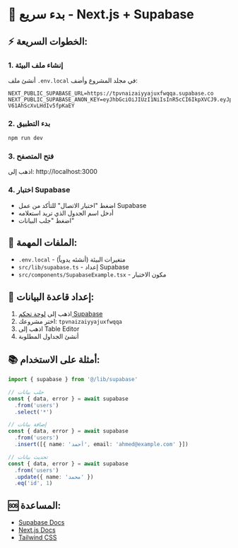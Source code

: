 # 🚀 بدء سريع - Next.js + Supabase

## ⚡ الخطوات السريعة:

### 1. إنشاء ملف البيئة
أنشئ ملف `.env.local` في مجلد المشروع وأضف:

```env
NEXT_PUBLIC_SUPABASE_URL=https://tpvnaizaiyyajuxfwqqa.supabase.co
NEXT_PUBLIC_SUPABASE_ANON_KEY=eyJhbGciOiJIUzI1NiIsInR5cCI6IkpXVCJ9.eyJpc3MiOiJzdXBhYmFzZSIsInJlZiI6InRwdm5haXphaXl5YWp1eGZ3cXFhIiwicm9sZSI6ImFub24iLCJpYXQiOjE3NTU0NTM2NjEsImV4cCI6MjA3MTAyOTY2MX0.uDjXJiv2NOSrcyNwvkJUi-V61AhScXvLHdIv5fpKaEY
```

### 2. بدء التطبيق
```bash
npm run dev
```

### 3. فتح المتصفح
اذهب إلى: http://localhost:3000

### 4. اختبار Supabase
- اضغط "اختبار الاتصال" للتأكد من عمل Supabase
- أدخل اسم الجدول الذي تريد استعلامه
- اضغط "جلب البيانات"

## 📁 الملفات المهمة:
- `.env.local` - متغيرات البيئة (أنشئه يدوياً)
- `src/lib/supabase.ts` - إعداد Supabase
- `src/components/SupabaseExample.tsx` - مكون الاختبار

## 🔧 إعداد قاعدة البيانات:
1. اذهب إلى [لوحة تحكم Supabase](https://supabase.com/dashboard)
2. اختر مشروعك: `tpvnaizaiyyajuxfwqqa`
3. اذهب إلى Table Editor
4. أنشئ الجداول المطلوبة

## 📚 أمثلة على الاستخدام:
```typescript
import { supabase } from '@/lib/supabase'

// جلب بيانات
const { data, error } = await supabase
  .from('users')
  .select('*')

// إضافة بيانات
const { data, error } = await supabase
  .from('users')
  .insert([{ name: 'أحمد', email: 'ahmed@example.com' }])

// تحديث بيانات
const { data, error } = await supabase
  .from('users')
  .update({ name: 'محمد' })
  .eq('id', 1)
```

## 🆘 المساعدة:
- [Supabase Docs](https://supabase.com/docs)
- [Next.js Docs](https://nextjs.org/docs)
- [Tailwind CSS](https://tailwindcss.com/docs)
